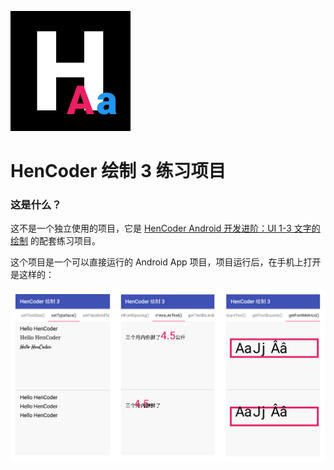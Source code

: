![](images/icon.png)

HenCoder 绘制 3 练习项目
===

### 这是什么？

这不是一个独立使用的项目，它是 [HenCoder Android 开发进阶：UI 1-3 文字的绘制](http://hencoder.com/ui-1-3) 的配套练习项目。

这个项目是一个可以直接运行的 Android App 项目，项目运行后，在手机上打开是这样的：

![](images/preview.png)
